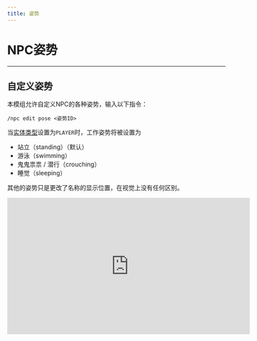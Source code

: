 ```yaml
---
title: 姿势
---
```



# NPC姿势

---


## 自定义姿势

本模组允许自定义NPC的各种姿势，输入以下指令：
```
/npc edit pose <姿势ID>
```

当[实体类型](types.md)设置为`PLAYER`时，工作姿势将被设置为

* 站立（standing）（默认）
* 游泳（swimming）
* 鬼鬼祟祟 / 潜行（crouching）
* 睡觉（sleeping）

其他的姿势只是更改了名称的显示位置，在视觉上没有任何区别。

<iframe width="560" height="315" src="https://www.youtube-nocookie.com/embed/21sM1KdcQsE" title="YouTube video player" frameborder="0" allow="accelerometer; autoplay; clipboard-write; encrypted-media; gyroscope; picture-in-picture" allowfullscreen></iframe>
